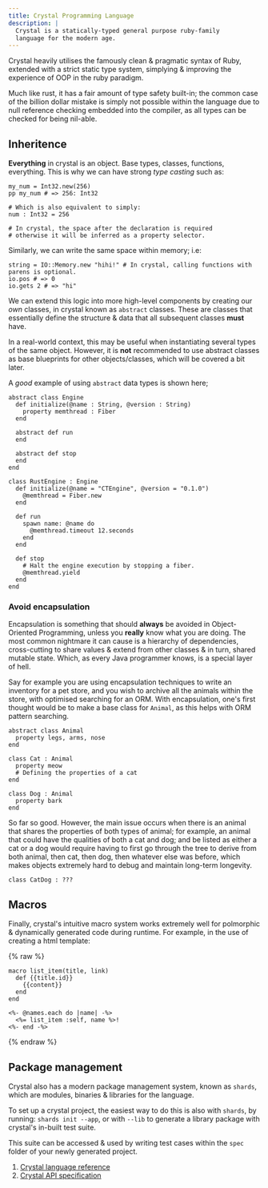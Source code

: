 ```yaml
---
title: Crystal Programming Language
description: |
  Crystal is a statically-typed general purpose ruby-family
  language for the modern age.
---
```


Crystal heavily utilises the famously clean & pragmatic syntax of Ruby, extended with a strict static type system, simplying & improving the experience of OOP in the ruby paradigm.

Much like rust, it has a fair amount of type safety built-in; the common case of the billion dollar mistake is simply not possible within the language due to null reference checking embedded into the compiler, as all types can be checked for being nil-able.

## Inheritence

__Everything__ in crystal is an object. Base types, classes, functions, everything.
This is why we can have strong *type casting* such as:

```crystal
my_num = Int32.new(256)
pp my_num # => 256: Int32

# Which is also equivalent to simply:
num : Int32 = 256

# In crystal, the space after the declaration is required
# otherwise it will be inferred as a property selector.
```

Similarly, we can write the same space within memory; i.e:

```crystal
string = IO::Memory.new "hihi!" # In crystal, calling functions with parens is optional.
io.pos # => 0
io.gets 2 # => "hi"
```

We can extend this logic into more high-level components by creating our *own* classes, in crystal known as `abstract` classes.
These are classes that essentially define the structure & data that all subsequent classes __must__ have.

In a real-world context, this may be useful when instantiating several types of the same object. However, it is __not__ recommended to use abstract classes as base blueprints for other objects/classes, which will be covered a bit later.

A *good* example of using `abstract` data types is shown here;
```crystal
abstract class Engine
  def initialize(@name : String, @version : String)
    property memthread : Fiber
  end

  abstract def run
  end

  abstract def stop
  end
end

class RustEngine : Engine
  def initialize(@name = "CTEngine", @version = "0.1.0")
    @memthread = Fiber.new
  end

  def run
    spawn name: @name do
      @memthread.timeout 12.seconds
    end
  end

  def stop
    # Halt the engine execution by stopping a fiber.
    @memthread.yield
  end
end
```

### Avoid encapsulation

Encapsulation is something that should __always__ be avoided in Object-Oriented Programming, unless you __really__ know what you are doing. The most common nightmare it can cause is a hierarchy of dependencies, cross-cutting to share values & extend from other classes & in turn, shared mutable state.
Which, as every Java programmer knows, is a special layer of hell.

Say for example you are using encapsulation techniques to write an inventory for a pet store, and you wish to archive all the animals within the store, with optimised searching for an ORM. With encapsulation, one's first thought would be to make a base class for `Animal`, as this helps with ORM pattern searching.

```crystal
abstract class Animal
  property legs, arms, nose
end

class Cat : Animal
  property meow
  # Defining the properties of a cat
end

class Dog : Animal
  property bark
end
```

So far so good. However, the main issue occurs when there is an animal that shares the properties of both
types of animal; for example, an animal that could have the qualities of both a cat and dog; and be listed as either a cat or a dog would require having to first go through the tree to derive from both animal, then cat, then dog, then whatever else was before, which makes objects extremely hard to debug and maintain long-term longevity.

```crystal
class CatDog : ???
```

## Macros

Finally, crystal's intuitive macro system works extremely well for polmorphic & dynamically generated code during runtime.
For example, in the use of creating a html template:

{% raw %}
```crystal
macro list_item(title, link)
  def {{title.id}}
    {{content}}
  end
end

<%- @names.each do |name| -%>
  <%= list_item :self, name %>!
<%- end -%>

```
{% endraw %}

## Package management

Crystal also has a modern package management system, known as `shards`, which are modules, binaries & libraries for the language.

To set up a crystal project, the easiest way to do this is also with `shards`, by running:
`shards init --app`, or with `--lib` to generate a library package with crystal's in-built test suite.

This suite can be accessed & used by writing test cases within the `spec` folder of your newly generated project.

1. [Crystal language reference](<https://crystal-lang.org/reference/1.5/syntax_and_semantics/index.html>)
2. [Crystal API specification](<https://crystal-lang.org/api/1.5.0/index.html>)